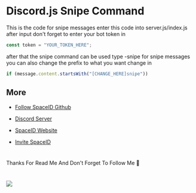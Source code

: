 # Discord.js Snipe Command
This is the code for snipe messages
enter this code into server.js/index.js
after input don't forget to enter your bot token in 
```js
const token = "YOUR_TOKEN_HERE";
```
after that the snipe command can be used
type -snipe for snipe messages
you can also change the prefix to what you want change in 
```js
if (message.content.startsWith("[CHANGE_HERE]snipe"))
```
## 
## More
- [Follow SpaceID Github](https://github.com/SpaceID-Developer)

- [Discord Server](https://discord.gg/RfTwh5ADgC)

- [SpaceID Website](https://bit.ly/3u6Zq5G)

- [Invite SpaceID](https://discord.com/api/oauth2/authorize?client_id=828622587445379112&permissions=8&scope=bot)
#
Thanks For Read Me And Don't Forget To Follow Me 👋
#
<img src="https://media.discordapp.net/attachments/859959669715370004/860074854295797760/20210518_142145.jpg">
